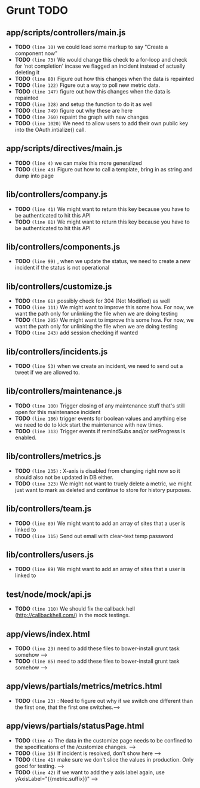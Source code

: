 # Grunt TODO

## app/scripts/controllers/main.js

* **TODO** `(line 10)`  we could load some markup to say "Create a component now"
* **TODO** `(line 73)`  We would change this check to a for-loop and check for 'not completion' incase we flagged an incident instead of actually deleting it
* **TODO** `(line 80)`  Figure out how this changes when the data is repainted
* **TODO** `(line 122)`  Figure out a way to poll new metric data.
* **TODO** `(line 147)`  figure out how this changes when the data is repainted
* **TODO** `(line 328)`  and setup the function to do it as well
* **TODO** `(line 749)`  figure out why these are here
* **TODO** `(line 760)`  repaint the graph with new changes
* **TODO** `(line 1020)`  We need to allow users to add their own public key into the OAuth.intialize() call.

## app/scripts/directives/main.js

* **TODO** `(line 4)`  we can make this more generalized
* **TODO** `(line 43)`  Figure out how to call a template, bring in as string and dump into page

## lib/controllers/company.js

* **TODO** `(line 41)`  We might want to return this key because you have to be authenticated to hit this API
* **TODO** `(line 81)`  We might want to return this key because you have to be authenticated to hit this API

## lib/controllers/components.js

* **TODO** `(line 99)` , when we update the status, we need to create a new incident if the status is not operational

## lib/controllers/customize.js

* **TODO** `(line 61)`  possibly check for 304 (Not Modified) as well
* **TODO** `(line 111)`  We might want to improve this some how. For now, we want the path only for unlinking the file when we are doing testing
* **TODO** `(line 205)`  We might want to improve this some how. For now, we want the path only for unlinking the file when we are doing testing
* **TODO** `(line 243)`  add session checking if wanted

## lib/controllers/incidents.js

* **TODO** `(line 53)`  when we create an incident, we need to send out a tweet if we are allowed to.

## lib/controllers/maintenance.js

* **TODO** `(line 100)`  Trigger closing of any maintenance stuff that's still open for this maintenance incident
* **TODO** `(line 186)`  trigger events for boolean values and anything else we need to do to kick start the maintenance with new times.
* **TODO** `(line 313)`  Trigger events if remindSubs and/or setProgress is enabled.

## lib/controllers/metrics.js

* **TODO** `(line 235)` : X-axis is disabled from changing right now so it should also not be updated in DB either.
* **TODO** `(line 323)`  We might not want to truely delete a metric, we might just want to mark as deleted and continue to store for history purposes.

## lib/controllers/team.js

* **TODO** `(line 89)`  We might want to add an array of sites that a user is linked to
* **TODO** `(line 115)`  Send out email with clear-text temp password

## lib/controllers/users.js

* **TODO** `(line 89)`  We might want to add an array of sites that a user is linked to

## test/node/mock/api.js

* **TODO** `(line 110)`  We should fix the callback hell (http://callbackhell.com/) in the mock testings.

## app/views/index.html

* **TODO** `(line 23)`  need to add these files to bower-install grunt task somehow -->
* **TODO** `(line 85)`  need to add these files to bower-install grunt task somehow -->

## app/views/partials/metrics/metrics.html

* **TODO** `(line 23)` : Need to figure out why if we switch one different than the first one, that the first one switches.-->

## app/views/partials/statusPage.html

* **TODO** `(line 4)`  The data in the customize page needs to be confined to the specifications of the /customize changes. -->
* **TODO** `(line 15)`  If incident is resolved, don't show here -->
* **TODO** `(line 41)`  make sure we don't slice the values in production. Only good for testing. -->
* **TODO** `(line 42)`  if we want to add the y axis label again, use yAxisLabel="{{metric.suffix}}" -->

